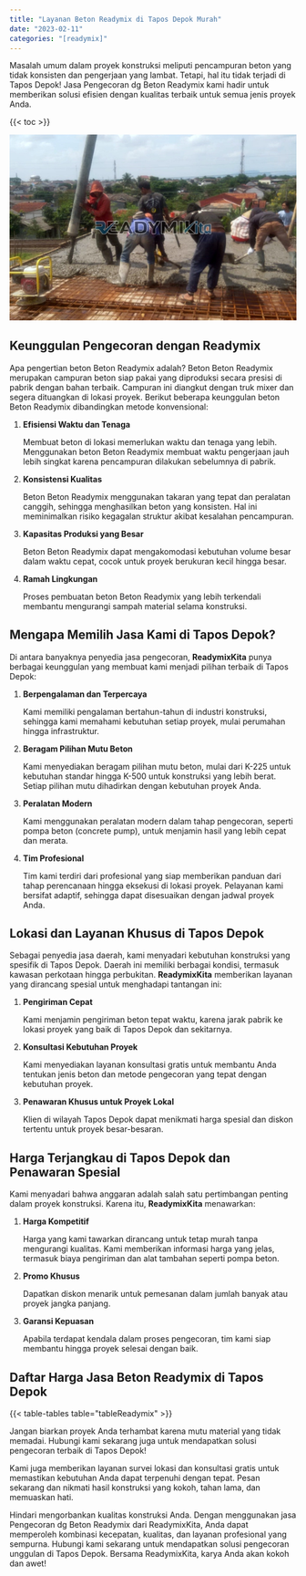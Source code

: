 ```yaml
---
title: "Layanan Beton Readymix di Tapos Depok Murah"
date: "2023-02-11"
categories: "[readymix]"
---
```


Masalah umum dalam proyek konstruksi meliputi pencampuran beton yang tidak konsisten dan pengerjaan yang lambat. Tetapi, hal itu tidak terjadi di Tapos Depok! Jasa Pengecoran dg Beton Readymix kami hadir untuk memberikan solusi efisien dengan kualitas terbaik untuk semua jenis proyek Anda.

{{< toc >}}

![Layanan Beton Readymix di Tapos Depok Murah](/images/readymix/cor-readymix-10.jpg)

## Keunggulan Pengecoran dengan Readymix

Apa pengertian beton Beton Readymix adalah? Beton Beton Readymix merupakan campuran beton siap pakai yang diproduksi secara presisi di pabrik dengan bahan terbaik. Campuran ini diangkut dengan truk mixer dan segera dituangkan di lokasi proyek. Berikut beberapa keunggulan beton Beton Readymix dibandingkan metode konvensional:

1. **Efisiensi Waktu dan Tenaga**

   Membuat beton di lokasi memerlukan waktu dan tenaga yang lebih. Menggunakan beton Beton Readymix membuat waktu pengerjaan jauh lebih singkat karena pencampuran dilakukan sebelumnya di pabrik.

2. **Konsistensi Kualitas**

   Beton Beton Readymix menggunakan takaran yang tepat dan peralatan canggih, sehingga menghasilkan beton yang konsisten. Hal ini meminimalkan risiko kegagalan struktur akibat kesalahan pencampuran.

3. **Kapasitas Produksi yang Besar**

   Beton Beton Readymix dapat mengakomodasi kebutuhan volume besar dalam waktu cepat, cocok untuk proyek berukuran kecil hingga besar.

4. **Ramah Lingkungan**

   Proses pembuatan beton Beton Readymix yang lebih terkendali membantu mengurangi sampah material selama konstruksi.

## Mengapa Memilih Jasa Kami di Tapos Depok?

Di antara banyaknya penyedia jasa pengecoran, **ReadymixKita** punya berbagai keunggulan yang membuat kami menjadi pilihan terbaik di Tapos Depok:

1. **Berpengalaman dan Terpercaya**

   Kami memiliki pengalaman bertahun-tahun di industri konstruksi, sehingga kami memahami kebutuhan setiap proyek, mulai perumahan hingga infrastruktur.

2. **Beragam Pilihan Mutu Beton**

   Kami menyediakan beragam pilihan mutu beton, mulai dari K-225 untuk kebutuhan standar hingga K-500 untuk konstruksi yang lebih berat. Setiap pilihan mutu dihadirkan dengan kebutuhan proyek Anda.

3. **Peralatan Modern**

   Kami menggunakan peralatan modern dalam tahap pengecoran, seperti pompa beton (concrete pump), untuk menjamin hasil yang lebih cepat dan merata.

4. **Tim Profesional**

   Tim kami terdiri dari profesional yang siap memberikan panduan dari tahap perencanaan hingga eksekusi di lokasi proyek. Pelayanan kami bersifat adaptif, sehingga dapat disesuaikan dengan jadwal proyek Anda.

## Lokasi dan Layanan Khusus di Tapos Depok

Sebagai penyedia jasa daerah, kami menyadari kebutuhan konstruksi yang spesifik di Tapos Depok. Daerah ini memiliki berbagai kondisi, termasuk kawasan perkotaan hingga perbukitan. **ReadymixKita** memberikan layanan yang dirancang spesial untuk menghadapi tantangan ini:

1. **Pengiriman Cepat**

   Kami menjamin pengiriman beton tepat waktu, karena jarak pabrik ke lokasi proyek yang baik di Tapos Depok dan sekitarnya.

2. **Konsultasi Kebutuhan Proyek**

   Kami menyediakan layanan konsultasi gratis untuk membantu Anda tentukan jenis beton dan metode pengecoran yang tepat dengan kebutuhan proyek.

3. **Penawaran Khusus untuk Proyek Lokal**

   Klien di wilayah Tapos Depok dapat menikmati harga spesial dan diskon tertentu untuk proyek besar-besaran.

## Harga Terjangkau di Tapos Depok dan Penawaran Spesial

Kami menyadari bahwa anggaran adalah salah satu pertimbangan penting dalam proyek konstruksi. Karena itu, **ReadymixKita** menawarkan:

1. **Harga Kompetitif**

   Harga yang kami tawarkan dirancang untuk tetap murah tanpa mengurangi kualitas. Kami memberikan informasi harga yang jelas, termasuk biaya pengiriman dan alat tambahan seperti pompa beton.

2. **Promo Khusus**

   Dapatkan diskon menarik untuk pemesanan dalam jumlah banyak atau proyek jangka panjang.

3. **Garansi Kepuasan**

   Apabila terdapat kendala dalam proses pengecoran, tim kami siap membantu hingga proyek selesai dengan baik.

## Daftar Harga Jasa Beton Readymix di Tapos Depok

{{< table-tables table="tableReadymix" >}}

Jangan biarkan proyek Anda terhambat karena mutu material yang tidak memadai. Hubungi kami sekarang juga untuk mendapatkan solusi pengecoran terbaik di Tapos Depok!

Kami juga memberikan layanan survei lokasi dan konsultasi gratis untuk memastikan kebutuhan Anda dapat terpenuhi dengan tepat. Pesan sekarang dan nikmati hasil konstruksi yang kokoh, tahan lama, dan memuaskan hati.

Hindari mengorbankan kualitas konstruksi Anda. Dengan menggunakan jasa Pengecoran dg Beton Readymix dari ReadymixKita, Anda dapat memperoleh kombinasi kecepatan, kualitas, dan layanan profesional yang sempurna. Hubungi kami sekarang untuk mendapatkan solusi pengecoran unggulan di Tapos Depok. Bersama ReadymixKita, karya Anda akan kokoh dan awet!